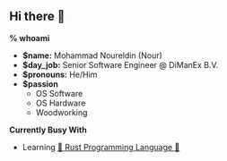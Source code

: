 ## Hi there 👋
**% whoami**
- **$name:** Mohammad Noureldin (Nour)
- **$day_job:** Senior Software Engineer @ DiManEx B.V.
- **$pronouns:** He/Him
- **$passion**
  - OS Software
  - OS Hardware
  - Woodworking

**Currently Busy With**
- Learning [:crab: Rust Programming Language :crab:](https://www.rust-lang.org/)

<!--
**mnour/mnour** is a ✨ _special_ ✨ repository because its `README.md` (this file) appears on your GitHub profile.

Here are some ideas to get you started:

- 🔭 I’m currently working on ...
- 🌱 I’m currently learning ...
- 👯 I’m looking to collaborate on ...
- 🤔 I’m looking for help with ...
- 💬 Ask me about ...
- 📫 How to reach me: ...
- 😄 Pronouns: ...
- ⚡ Fun fact: ...
-->

